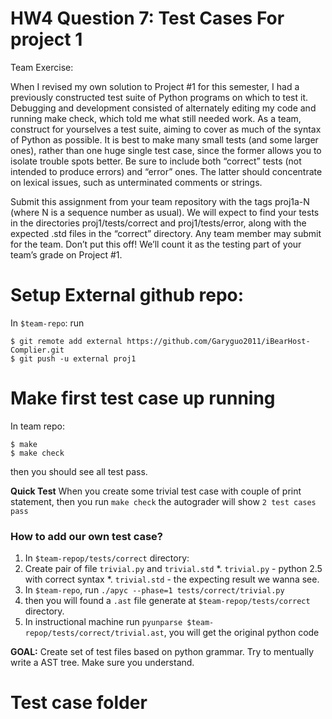# HW4 Question 7: Test Cases For project 1
Team Exercise: 

When I revised my own solution to Project #1 for this semester, I had a previously constructed test suite of Python programs on which to test it. Debugging and development consisted of alternately editing my code and running make check, which told me what still needed work. As a team, construct for yourselves a test suite, aiming to cover as much of the syntax of Python as possible. It is best to make many small tests (and some larger ones), rather than one huge single test case, since the former allows you to isolate trouble spots better. Be sure to include both “correct” tests (not intended to produce errors) and “error” ones. The latter should concentrate on lexical issues, such as unterminated comments or strings.

Submit this assignment from your team repository with the tags proj1a-N (where N is a sequence number as usual). We will expect to find your tests in the directories proj1/tests/correct and proj1/tests/error, along with the expected .std files in the “correct” directory. Any team member may submit for the team.
Don’t put this off! We’ll count it as the testing part of your team’s grade on Project #1.

# Setup External github repo:
In `$team-repo`: run

	$ git remote add external https://github.com/Garyguo2011/iBearHost-Complier.git
	$ git push -u external proj1

# Make first test case up running

In team repo:
	
	$ make
	$ make check

then you should see all test pass.

**Quick Test** When you create some trivial test case with couple of print statement, then you run `make check` the autograder will show `2 test cases pass`

### How to add our own test case?

1. In `$team-repop/tests/correct` directory:
1. Create pair of file `trivial.py` and `trivial.std`
	*. `trivial.py` - python 2.5 with correct syntax
	*. `trivial.std` - the expecting result we wanna see.
1. In `$team-repo`, run `./apyc --phase=1 tests/correct/trivial.py` 
1. then you will found a `.ast` file generate at `$team-repop/tests/correct` directory.
1. In instructional machine run `pyunparse $team-repop/tests/correct/trivial.ast`, you will get the original python code

**GOAL:** Create set of test files based on python grammar. Try to mentually write a AST tree. Make sure you understand.

# Test case folder

